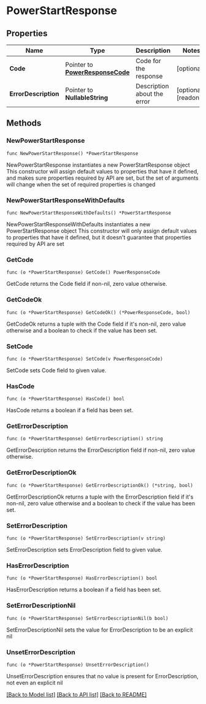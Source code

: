 # PowerStartResponse

## Properties

Name | Type | Description | Notes
------------ | ------------- | ------------- | -------------
**Code** | Pointer to [**PowerResponseCode**](PowerResponseCode.md) | Code for the response | [optional] 
**ErrorDescription** | Pointer to **NullableString** | Description about the error | [optional] [readonly] 

## Methods

### NewPowerStartResponse

`func NewPowerStartResponse() *PowerStartResponse`

NewPowerStartResponse instantiates a new PowerStartResponse object
This constructor will assign default values to properties that have it defined,
and makes sure properties required by API are set, but the set of arguments
will change when the set of required properties is changed

### NewPowerStartResponseWithDefaults

`func NewPowerStartResponseWithDefaults() *PowerStartResponse`

NewPowerStartResponseWithDefaults instantiates a new PowerStartResponse object
This constructor will only assign default values to properties that have it defined,
but it doesn't guarantee that properties required by API are set

### GetCode

`func (o *PowerStartResponse) GetCode() PowerResponseCode`

GetCode returns the Code field if non-nil, zero value otherwise.

### GetCodeOk

`func (o *PowerStartResponse) GetCodeOk() (*PowerResponseCode, bool)`

GetCodeOk returns a tuple with the Code field if it's non-nil, zero value otherwise
and a boolean to check if the value has been set.

### SetCode

`func (o *PowerStartResponse) SetCode(v PowerResponseCode)`

SetCode sets Code field to given value.

### HasCode

`func (o *PowerStartResponse) HasCode() bool`

HasCode returns a boolean if a field has been set.

### GetErrorDescription

`func (o *PowerStartResponse) GetErrorDescription() string`

GetErrorDescription returns the ErrorDescription field if non-nil, zero value otherwise.

### GetErrorDescriptionOk

`func (o *PowerStartResponse) GetErrorDescriptionOk() (*string, bool)`

GetErrorDescriptionOk returns a tuple with the ErrorDescription field if it's non-nil, zero value otherwise
and a boolean to check if the value has been set.

### SetErrorDescription

`func (o *PowerStartResponse) SetErrorDescription(v string)`

SetErrorDescription sets ErrorDescription field to given value.

### HasErrorDescription

`func (o *PowerStartResponse) HasErrorDescription() bool`

HasErrorDescription returns a boolean if a field has been set.

### SetErrorDescriptionNil

`func (o *PowerStartResponse) SetErrorDescriptionNil(b bool)`

 SetErrorDescriptionNil sets the value for ErrorDescription to be an explicit nil

### UnsetErrorDescription
`func (o *PowerStartResponse) UnsetErrorDescription()`

UnsetErrorDescription ensures that no value is present for ErrorDescription, not even an explicit nil

[[Back to Model list]](../README.md#documentation-for-models) [[Back to API list]](../README.md#documentation-for-api-endpoints) [[Back to README]](../README.md)


